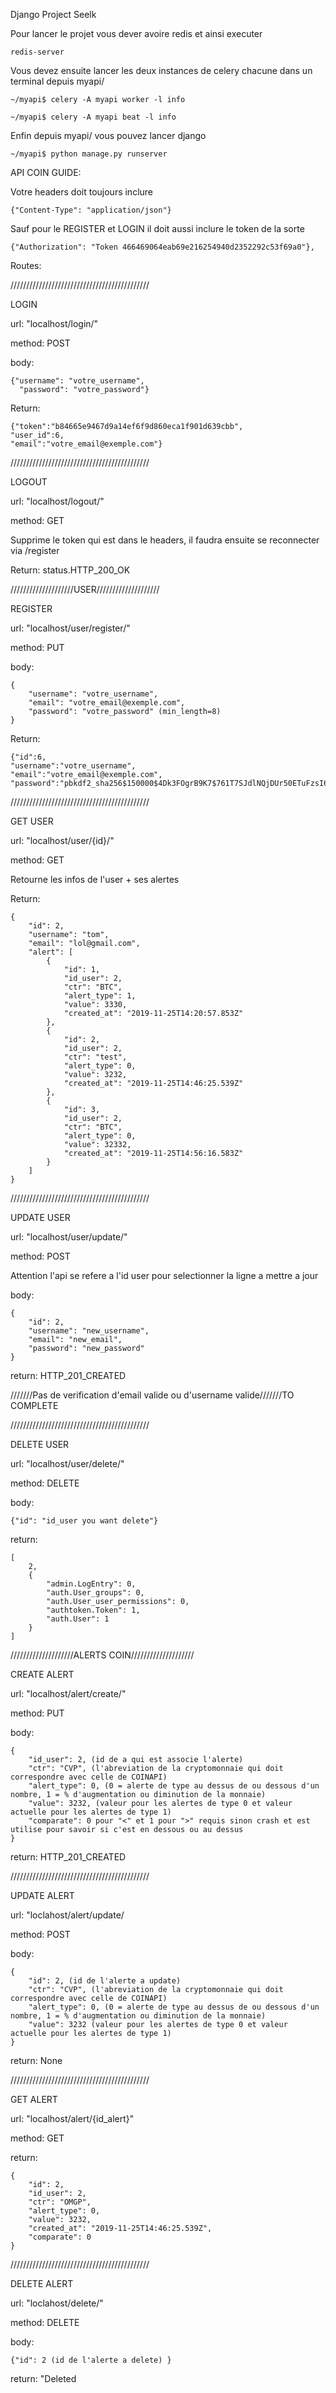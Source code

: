 Django Project Seelk

Pour lancer le projet vous dever avoire redis et ainsi executer
```
redis-server
```
Vous devez ensuite lancer les deux instances de celery chacune dans un terminal depuis
myapi/
```
~/myapi$ celery -A myapi worker -l info
```
```
~/myapi$ celery -A myapi beat -l info
```

Enfin depuis myapi/ vous pouvez lancer django
```
~/myapi$ python manage.py runserver
```

API COIN GUIDE:

Votre headers doit toujours inclure

    {"Content-Type": "application/json"}


Sauf pour le REGISTER et LOGIN il doit aussi inclure le token de la sorte

    {"Authorization": "Token 466469064eab69e216254940d2352292c53f69a0"},


Routes:

////////////////////////////////////////////

LOGIN

url: "localhost/login/"

method: POST

body: 

    {"username": "votre_username",
	  "password": "votre_password"}

Return:

    {"token":"b84665e9467d9a14ef6f9d860eca1f901d639cbb",
    "user_id":6,
    "email":"votre_email@exemple.com"}

////////////////////////////////////////////

LOGOUT

url: "localhost/logout/"

method: GET

Supprime le token qui est dans le headers, il faudra ensuite se reconnecter via /register

Return: status.HTTP_200_OK

////////////////////USER////////////////////

REGISTER

url: "localhost/user/register/"

method: PUT

body: 

	{
		"username": "votre_username",
		"email": "votre_email@exemple.com",
		"password": "votre_password" (min_length=8)
	}
    
Return: 

    {"id":6,
    "username":"votre_username",
    "email":"votre_email@exemple.com",
    "password":"pbkdf2_sha256$150000$4Dk3FOgrB9K7$761T7SJdlNQjDUr50ETuFzsI6kdUQ0w8yWPsLb+7/qk="}

////////////////////////////////////////////

GET USER

url: "localhost/user/{id}/"

method: GET

Retourne les infos de l'user + ses alertes

Return: 

	{
		"id": 2,
		"username": "tom",
		"email": "lol@gmail.com",
		"alert": [
			{
				"id": 1,
				"id_user": 2,
				"ctr": "BTC",
				"alert_type": 1,
				"value": 3330,
				"created_at": "2019-11-25T14:20:57.853Z"
			},
			{
				"id": 2,
				"id_user": 2,
				"ctr": "test",
				"alert_type": 0,
				"value": 3232,
				"created_at": "2019-11-25T14:46:25.539Z"
			},
			{
				"id": 3,
				"id_user": 2,
				"ctr": "BTC",
				"alert_type": 0,
				"value": 32332,
				"created_at": "2019-11-25T14:56:16.583Z"
			}
		]
	}

////////////////////////////////////////////

UPDATE USER

url: "localhost/user/update/"

method: POST

Attention l'api se refere a l'id user pour selectionner la ligne a mettre a jour

body: 

	{
		"id": 2,
		"username": "new_username",
		"email": "new_email",
		"password": "new_password"
	}
	
return: HTTP_201_CREATED

///////Pas de verification d'email valide ou d'username valide///////TO COMPLETE

////////////////////////////////////////////

DELETE USER

url: "localhost/user/delete/"

method: DELETE

body: 

	{"id": "id_user you want delete"}

return: 

	[
		2,
		{
			"admin.LogEntry": 0,
			"auth.User_groups": 0,
			"auth.User_user_permissions": 0,
			"authtoken.Token": 1,
			"auth.User": 1
		}
	]


////////////////////ALERTS COIN////////////////////

CREATE ALERT

url: "localhost/alert/create/"

method: PUT

body:

	{
    	"id_user": 2, (id de a qui est associe l'alerte)
    	"ctr": "CVP", (l'abreviation de la cryptomonnaie qui doit correspondre avec celle de COINAPI)
    	"alert_type": 0, (0 = alerte de type au dessus de ou dessous d'un nombre, 1 = % d'augmentation ou diminution de la monnaie)
    	"value": 3232, (valeur pour les alertes de type 0 et valeur actuelle pour les alertes de type 1)
    	"comparate": 0 pour "<" et 1 pour ">" requis sinon crash et est utilise pour savoir si c'est en dessous ou au dessus
	}

return: HTTP_201_CREATED

////////////////////////////////////////////

UPDATE ALERT

url: "loclahost/alert/update/

method: POST

body:

	{
    	"id": 2, (id de l'alerte a update)
    	"ctr": "CVP", (l'abreviation de la cryptomonnaie qui doit correspondre avec celle de COINAPI)
    	"alert_type": 0, (0 = alerte de type au dessus de ou dessous d'un nombre, 1 = % d'augmentation ou diminution de la monnaie)
    	"value": 3232 (valeur pour les alertes de type 0 et valeur actuelle pour les alertes de type 1)
	}
	
return: None

////////////////////////////////////////////

GET ALERT

url: "localhost/alert/{id_alert}"

method: GET

return:

	{
    	"id": 2,
    	"id_user": 2,
    	"ctr": "OMGP",
    	"alert_type": 0,
    	"value": 3232,
    	"created_at": "2019-11-25T14:46:25.539Z",
    	"comparate": 0
	}
	
////////////////////////////////////////////	

DELETE ALERT

url: "loclahost/delete/"

method: DELETE

body: 

	{"id": 2 (id de l'alerte a delete) }
	
return: "Deleted
	
	






















